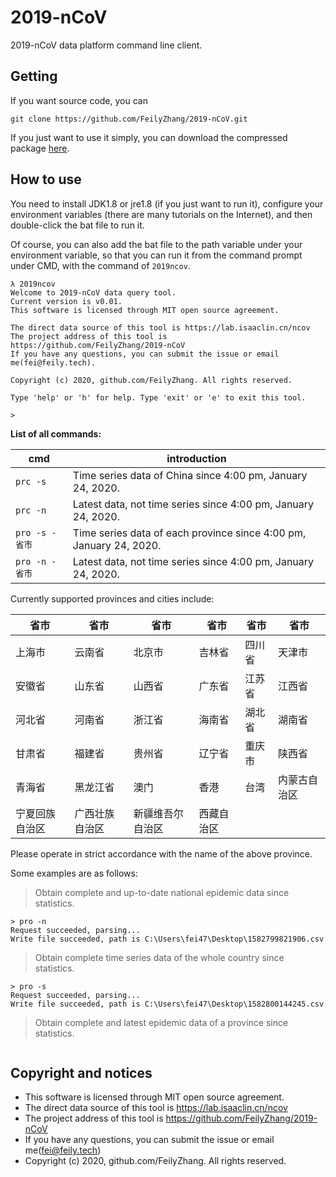 # 2019-nCoV
2019-nCoV data platform command line client.

## Getting

If you want source code, you can

```
git clone https://github.com/FeilyZhang/2019-nCoV.git
```

If you just want to use it simply, you can download the compressed package [here](https://github.com/FeilyZhang/2019-nCoV/releases/tag/v0.01).

## How to use

You need to install JDK1.8 or jre1.8 (if you just want to run it), configure your environment variables (there are many tutorials on the Internet), and then double-click the bat file to run it.

Of course, you can also add the bat file to the path variable under your environment variable, so that you can run it from the command prompt under CMD, with the command of `2019ncov`.

```
λ 2019ncov
Welcome to 2019-nCoV data query tool.
Current version is v0.01.
This software is licensed through MIT open source agreement.

The direct data source of this tool is https://lab.isaaclin.cn/ncov
The project address of this tool is https://github.com/FeilyZhang/2019-nCoV
If you have any questions, you can submit the issue or email me(fei@feily.tech).

Copyright (c) 2020, github.com/FeilyZhang. All rights reserved.

Type 'help' or 'h' for help. Type 'exit' or 'e' to exit this tool.

> 
```

**List of all commands:**

cmd | introduction
----|-----
`prc -s` | Time series data of China since 4:00 pm, January 24, 2020.
`prc -n` | Latest data, not time series since 4:00 pm, January 24, 2020.
`pro -s -省市` | Time series data of each province since 4:00 pm, January 24, 2020.
`pro -n -省市` | Latest data, not time series since 4:00 pm, January 24, 2020.

Currently supported provinces and cities include:

省市 | 省市 | 省市 | 省市 | 省市 | 省市
----|----|----|----|----|-----
上海市 | 云南省 | 北京市 | 吉林省 | 四川省 | 天津市
安徽省 | 山东省 | 山西省 | 广东省 | 江苏省 | 江西省
河北省 | 河南省 | 浙江省 | 海南省 | 湖北省 | 湖南省
甘肃省 | 福建省 | 贵州省 | 辽宁省 | 重庆市 | 陕西省
青海省 | 黑龙江省 | 澳门 | 香港 | 台湾 | 内蒙古自治区
宁夏回族自治区 | 广西壮族自治区 | 新疆维吾尔自治区 | 西藏自治区

Please operate in strict accordance with the name of the above province.

Some examples are as follows:

> Obtain complete and up-to-date national epidemic data since statistics.
```
> pro -n
Request succeeded, parsing...
Write file succeeded, path is C:\Users\fei47\Desktop\1582799821906.csv
```

> Obtain complete time series data of the whole country since statistics.
```
> pro -s
Request succeeded, parsing...
Write file succeeded, path is C:\Users\fei47\Desktop\1582800144245.csv
```
 > Obtain complete and latest epidemic data of a province since statistics.
 ```
 
 ```
## Copyright and notices

+ This software is licensed through MIT open source agreement.
+ The direct data source of this tool is https://lab.isaaclin.cn/ncov
+ The project address of this tool is https://github.com/FeilyZhang/2019-nCoV
+ If you have any questions, you can submit the issue or email me(fei@feily.tech)
+ Copyright (c) 2020, github.com/FeilyZhang. All rights reserved.
